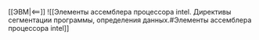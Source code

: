 [[ЭВМ|<==]]
![[Элементы ассемблера процессора intel. Директивы сегментации программы, определения данных.#Элементы ассемблера процессора intel]]